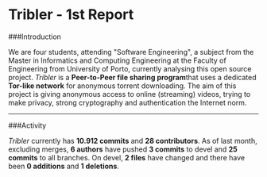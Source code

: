 # Tribler - 1st Report

###Introduction

We are four students, attending "Software Engineering", a subject from the Master in Informatics and Computing Engineering at the Faculty of Engineering from University of Porto, currently analysing this open source project.
_Tribler_ is a **Peer-to-Peer file sharing program**that uses a dedicated **Tor-like network** for anonymous torrent downloading. The aim of this project is giving anonymous access to online (streaming) videos, trying to make privacy, strong cryptography and authentication the Internet norm.

****

###Activity

_Tribler_ currently has **10.912 commits** and **28 contributors**. As of last month, excluding merges, **6 authors** have pushed **3 commits** to devel and **25 commits** to all branches. On devel, **2 files** have changed and there have been **0 additions** and **1 deletions**.
